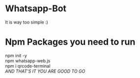 # Whatsapp-Bot 
It is way too simple :)

# Npm Packages you need to run
npm init -y <br>
npm whatsapp-web.js <br>
npm i qrcode-terminal <br>
 _AND THAT'S IT YOU ARE GOOD TO GO_
